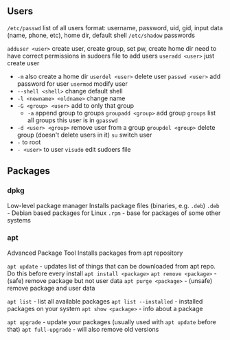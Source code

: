 ## Users

`/etc/passwd`
list of all users
format: username, password, uid, gid, input data (name, phone, etc), home dir, default shell
`/etc/shadow`
passwords

`adduser <user>`
create user, create group, set pw, create home dir
need to have correct permissions in sudoers file to add users
`useradd <user>`
just create user
- `-m` also create a home dir
`userdel <user>`
delete user
`passwd <user>`
add password for user
`usermod`
modify user
- `--shell <shell>` change default shell
- `-l <newname> <oldname>` change name
- `-G <group> <user>` add to only that group
  - `-a` append group to groups
`groupadd <group>`
add group
`groups`
list all groups this user is in
`gpasswd`
- `-d <user> <group>` remove user from a group
`groupdel <group>`
delete group (doesn't delete users in it)
`su`
switch user
- `-` to root
- `- <user>` to user
`visudo`
edit sudoers file


## Packages

### dpkg
Low-level package manager
Installs package files (binaries, e.g. `.deb`)
`.deb` - Debian based packages for Linux
`.rpm` - base for packages of some other systems

### apt
Advanced Package Tool
Installs packages from apt repository

`apt update` - updates list of things that can be downloaded from apt repo. Do this before every install
`apt install <package>`
`apt remove <package>` - (safe) remove package but not user data
`apt purge <package>` - (unsafe) remove package and user data

`apt list` - list all available packages
`apt list --installed` - installed packages on your system
`apt show <package>` - info about a package

`apt upgrade` - update your packages (usually used with `apt update` before that)
`apt full-upgrade` - will also remove old versions
